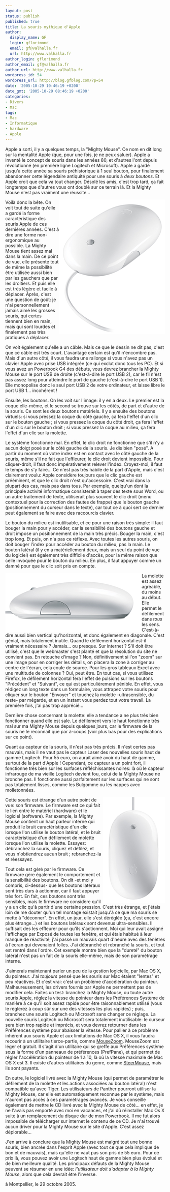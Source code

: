 ```yaml
---
layout: post
status: publish
published: true
title: La souris mythique d'Apple
author:
  display_name: GF
  login: gflorimond
  email: gf@valhalla.fr
  url: http://www.valhalla.fr
author_login: gflorimond
author_email: gf@valhalla.fr
author_url: http://www.valhalla.fr
wordpress_id: 54
wordpress_url: http://blog.gfblog.com/?p=54
date: '2005-10-29 10:46:19 +0200'
date_gmt: '2005-10-29 08:46:19 +0200'
categories:
- Divers
- Mac
tags:
- Mac
- Informatique
- hardware
- Apple
---
```

<p>
Apple a sorti, il y a quelques temps, la "Mighty Mouse". Ce nom en dit long sur la mentalité Apple (que, pour une fois, je ne peux saluer). Apple a inventé le concept de souris dans les années 80, et d'autres l'ont depuis révolutionné (en première ligne Logitech et Microsoft). Apple a gardé jusqu'à cette année sa souris préhistorique à 1 seul bouton, pour finalement abandonner cette légendaire antiquité pour une souris à <em>deux boutons</em>. Et Apple croit que cela va tout changer. Désolé les amis, c'est trop tard, ça fait longtemps que d'autres vous ont doublé sur ce terrain là. Et la Mighty Mouse n'est pas vraiment une réussite...</p>
<p><img align="right" alt="Mighty Mouse" src="/public/posts/2005-10-29-mightymouse/mightymouse.png" />
<p>
Voilà donc la bête. On voit tout de suite qu'elle a gardé la forme caractéristique des souris Apple de ces dernières années. C'est à dire une forme non-ergonomique au possible. La Mighty Mouse tient assez mal dans la main. De ce point de vue, elle présente tout de même la possibilité être utilisée aussi bien par les gauchers que par les droitiers. Et puis elle est très légère et facile à déplacer. Après, c'est une question de goût: je n'ai personnellement jamais aimé les grosses souris, qui certes tiennent bien en main, mais qui sont lourdes et finalement pas très pratiques à déplacer.</p>
<p>
On voit également qu'elle a un câble. Mais ce que le dessin ne dit pas, c'est que ce câble est très court. L'avantage certain est qu'il n'encombre pas. Mais d'un autre côté, il vous faudra une rallonge si vous n'avez pas un clavier Apple avec prise USB intégrée (ce qui exclut donc tous les PC). Et si vous avez un Powerbook G4 des débuts, vous devrez brancher la Mighty Mouse sur le port USB de droite (c'est-à-dire le port USB 2), car le fil n'est pas assez long pour atteindre le port de gauche (c'est-à-dire le port USB 1). Elle monopolise donc le seul port USB 2 de votre ordinateur, et laisse libre le port USB 1... incohérent !</p>
<p>
Ensuite, les boutons. On les voit sur l'image: il y en a deux. Le premier est la coque elle-même, et le second se trouve sur les côtés, de part et d'autre de la souris. Ce sont les deux boutons matériels. Il y a ensuite des boutons virtuels: si vous pressez la coque du côté gauche, ça fera l'effet d'un clic sur le bouton gauche ; si vous pressez la coque du côté droit, ça fera l'effet d'un clic sur le bouton droit ; si vous pressez la coque au milieu, ça fera l'effet d'un clic sur la molette.</p>
<p>
Le système fonctionne mal. En effet, le clic droit ne fonctionne que s'il n'y a aucun doigt posé sur le côté gauche de la souris. Je dis bien "posé". A partir du moment où votre index est en contact avec le côté gauche de la souris, même s'il ne fait que l'effleurer, le clic droit devient impossible. Pour cliquer-droit, il faut donc impérativement relever l'index. Croyez-moi, il faut le temps de s'y faire... Ce n'est pas très habile de la part d'Apple, mais c'est clairement voulu: Apple considère toujours que le clic gauche est prééminent, et que le clic droit n'est qu'accessoire. C'est vrai dans la plupart des cas, mais pas dans tous. Par exemple, quelqu'un dont la principale activité informatique consisterait à taper des texte sous Word, ou un autre traitement de texte, utiliserait plus souvent le clic droit (menu contextuel pour la correction des fautes de frappe) que le bouton gauche (positionnement du curseur dans le texte), car tout ce à quoi sert ce dernier peut également se faire avec des raccourcis clavier.</p>
<p>
Le bouton du milieu est inutilisable, et ce pour une raison très simple: il faut bouger la main pour y accéder, car la sensibilité des boutons gauche et droit impose un positionnement de la main très précis. Bouger la main, c'est trop long. Et puis, on n'a pas ce réflexe. Avec toutes les autres souris, on doit bouger l'index pour accéder au bouton du milieu, pas la main. Le bouton latéral (il y en a matériellement deux, mais un seul du point de vue du logiciel) est également très difficile d'accès, pour la même raison que celle invoquée pour le bouton du milieu. En plus, il faut appuyer comme un damné pour que le clic soit pris en compte.</p>
<p><img align="left" alt="Mighty Mouse" src="/public/posts/2005-10-29-mightymouse/mightymouse_side.png" />
<p>
La molette est assez agréable, du moins au début. Elle permet le défilement dans <em>tous</em> les sens. C'est-à-dire aussi bien vertical qu'horizontal, et donc également en diagonale. C'est génial, mais totalement inutile. Quand le défilement horizontal est-il vraiment nécessaire ? Jamais... ou presque. Sur internet ? S'il doit être utilisé, c'est que le webmaster s'est planté et que la résolution du site ne convient pas. En retouche d'image ? Non, définitivement si l'on "zoom" sur une image pour en corriger les détails, on placera la zone à corriger au centre de l'écran, cela coule de source. Pour les gros tableaux Excel avec une multitude de colonnes ? Oui, peut être. En tout cas, si vous utilisez Firefox, le défilement horizontal fera l'effet de pulsions sur les boutons "Précédent" et "Suivant", ce qui est particulièrement pénible. En effet, vous rédigez un long texte dans un formulaire, vous attrapez votre souris pour cliquer sur le bouton "Envoyer" et touchez la molette -ultrasensible, du reste- par mégarde, et en un instant vous perdez tout votre travail. La première fois, j'ai pas trop apprécié...</p>
<p>
Dernière chose concernant la molette: elle a tendance a ne plus très bien fonctionner quand elle est sale. Le défilement vers le haut fonctionne très mal sur ma Mighty Mouse depuis quelques jours, car le firmware de la souris ne le reconnaît que par à-coups (voir plus bas pour des explications sur ce point).</p>
<p>
Quant au capteur de la souris, il n'est pas très précis. Il n'est certes pas mauvais, mais il ne vaut pas le capteur Laser des nouvelles souris haut de gamme Logitech. Pour 55 euro, on aurait aimé avoir du haut de gamme, surtout de la part d'Apple ! Cependant, ce capteur a un point fort, il fonctionne très bien sur les surfaces réfléchissantes noires: là où le capteur infrarouge de ma vieille Logitech devient fou, celui de la Mighty Mouse ne bronche pas. Il fonctionne aussi parfaitement sur les surfaces qui ne sont pas totalement lisses, comme les Bulgomme ou les nappes avec molletonnées.</p>
<p><img align="right" alt="Mighty Mouse" src="/public/posts/2005-10-29-mightymouse/mightymouse_top.png" />
<p>
Cette souris est étrange d'un autre point de vue: son firmware. Le firmware est ce qui fait le lien entre le matériel (hardware) et le logiciel (software). Par exemple, la Mighty Mouse contient un haut parleur interne qui produit le bruit caractéristique d'un clic lorsque l'on utilise le bouton latéral, et le bruit caractéristique d'un défilement de molette lorsque l'on utilise la molette. Essayez: débranchez la souris, cliquez et défilez, et vous n'obtiendrez aucun bruit ; rebranchez-la et réessayez.</p>
<p>
Tout cela est géré par le firmware. Ce firmware gère également le comportement et la sensibilité des boutons. On dit -et moi y compris, ci-dessus- que les boutons latéraux sont très durs à actionner, car il faut appuyer très fort. En fait, ces boutons sont très sensibles, mais le firmware ne considère qu'il y a un clic qu'à partir d'une certaine pression. C'est très étrange, et j'étais loin de me douter qu'un tel montage existait jusqu'à ce que ma souris se mette à "déconner". En effet, un jour, elle s'est déréglée (ça, c'est encore plus étrange...) et les boutons latéraux sont devenus ultra-sensibles. Il suffisait des les effleurer pour qu'ils s'actionnent. Moi qui leur avait assigné l'affichage par Exposé de toutes les fenêtre, et qui étais habitué à leur manque de réactivité, j'ai passé un mauvais quart d'heure avec des fenêtres à l'écran qui devenaient folles. J'ai débranché et rebranché la souris, et tout est rentré dans l'ordre. Cet exemple montre bien que la "dureté" du bouton latéral n'est pas un fait de la souris elle-même, mais de son paramétrage interne.</p>
<p>
J'aimerais maintenant parler un peu de la gestion logicielle, par Mac OS X, du pointeur. J'ai <em>toujours</em> pensé que les souris sur Mac étaient "lentes" et peu réactives. Et c'est vrai: c'est un problème d'accélération du pointeur. Malheureusement, les drivers fournis par Apple ne permettent pas de modifier cela. Faites un test: branchez la Mighty Mouse, ou toute autre souris Apple, réglez la vitesse du pointeur dans les Préférences Système de manière à ce qu'il soit assez rapide pour être raisonnablement utilisé (vous le règlerez à coup sûr sur une des vitesses les plus rapides) ; puis, branchez une souris Logitech ou Microsoft sans changer ce réglage. La nouvelle souris Logitech ou Microsoft sera totalement inutilisable: le curseur sera bien trop rapide et imprécis, et vous devrez retourner dans les Préférences système pour abaisser la vitesse. Pour pallier à ce problème inhérent aux souris Apple et aux limitations de Mac OS X, il vous faudra recourir à un utilitaire tierce-partie, comme <a href="http://homepage.mac.com/bhines/mousezoom.html">MouseZoom</a>. MouseZoom est léger et gratuit. Il s'agit d'un utilitaire qui se greffe aux Préférences système sous la forme d'un panneaux de préférences (PrefPane), et qui permet de régler l'accélération du pointeur de 1 à 10, là où la vitesse maximale de Mac OS X est 3. Il existe d'autres utilitaires du genre, comme <a href="http://plentycom.jp/en/steermouse/">SteerMouse</a>, mais ils sont payants.</p>
<p>
En outre, le logiciel livré avec la Mighty Mouse (qui permet de paramétrer le défilement de la molette et les actions associées au bouton latéral) n'est compatible qu'avec Tiger. Les utilisateurs de Panther pourront utiliser la Mighty Mouse, car elle est automatiquement reconnue par le système, mais n'auront pas accès à ces paramétrages avancés. Je vous conseille également de mettre le CD livré avec la Mighty Mouse de côté... en effet, je ne l'avais pas emporté avec moi en vacances, et j'ai dû réinstaller Mac Os X suite à un remplacement du disque dur de mon Powerbook. Il me fut alors impossible de télécharger sur internet le contenu de ce CD. Je n'ai trouvé aucun driver pour la Mighty Mouse sur le site d'Apple. C'est assez déplorable...</p>
<p>
J'en arrive à conclure que la Mighty Mouse est malgré tout une bonne souris, bien ancrée dans l'esprit Apple (avec tout ce que cela implique de bon et de mauvais), mais qu'elle ne vaut pas son pris de 55 euro. Pour ce prix là, vous pouvez avoir une Logitech haut de gamme bien plus évolué et de bien meilleure qualité. Les principaux défauts de la Mighty Mouse peuvent se résumer en une idée: <em>l'utilisateur doit s'adapter à la Mighty Mouse</em>, alors que cela devrait être l'inverse.</p>
<p>
à Montpellier, le 29 octobre 2005.</p>
